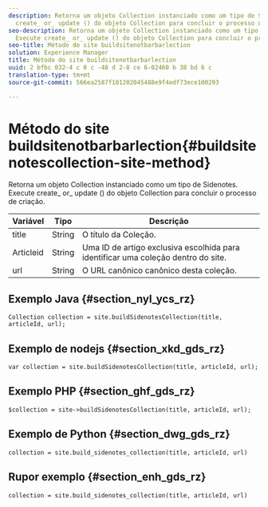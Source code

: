 ```yaml
---
description: Retorna um objeto Collection instanciado como um tipo de Sidenotes. Execute
  create_ or_ update () do objeto Collection para concluir o processo de criação.
seo-description: Retorna um objeto Collection instanciado como um tipo de Sidenotes.
  Execute create_ or_ update () do objeto Collection para concluir o processo de criação.
seo-title: Método do site buildsitenotbarbarlection
solution: Experience Manager
title: Método do site buildsitenotbarbarlection
uuid: 2 bfbc 032-4 c 0 c -48 d 2-8 ce 6-02460 b 38 bd 6 c
translation-type: tm+mt
source-git-commit: 566ea2587f101202045488e9f4edf73ece100293

---
```



# Método do site buildsitenotbarbarlection{#buildsitenotescollection-site-method}

Retorna um objeto Collection instanciado como um tipo de Sidenotes. Execute create_ or_ update () do objeto Collection para concluir o processo de criação.

| Variável | Tipo | Descrição |
|--- |--- |--- |
| title | String | O título da Coleção. |
| Articleid | String | Uma ID de artigo exclusiva escolhida para identificar uma coleção dentro do site. |
| url | String | O URL canônico canônico desta coleção. |

## Exemplo Java {#section_nyl_ycs_rz}

```
Collection collection = site.buildSidenotesCollection(title, articleId, url); 
```

## Exemplo de nodejs {#section_xkd_gds_rz}

```
var collection = site.buildSidenotesCollection(title, articleId, url); 
```

## Exemplo PHP {#section_ghf_gds_rz}

```
$collection = site->buildSidenotesCollection(title, articleId, url); 
```

## Exemplo de Python {#section_dwg_gds_rz}

```
collection = site.build_sidenotes_collection(title, articleId, url) 
```

## Rupor exemplo {#section_enh_gds_rz}

```
collection = site.build_sidenotes_collection(title, articleId, url) 
```
